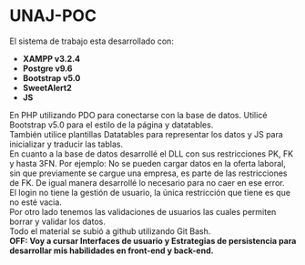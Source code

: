 # UNAJ-POC
<p>El sistema de trabajo esta desarrollado con:</p>
<ul>
    <strong>
    <li>XAMPP v3.2.4</li>
    <li>Postgre v9.6</li>
    <li>Bootstrap v5.0</li>
    <li>SweetAlert2</li>
    <li>JS</li>
</ul>
</strong>
    <p> En PHP utilizando PDO para conectarse con la base de datos. Utilicé Bootstrap v5.0 para el estilo de la página y datatables. <br> También utilice plantillas Datatables para representar los datos y JS para inicializar y traducir las tablas. <br> En
        cuanto a la base de datos desarrollé el DLL con sus restricciones PK, FK y hasta 3FN. Por ejemplo: No se pueden cargar datos en la oferta laboral, sin que previamente se cargue una empresa, es parte de las restricciones de FK. De igual manera desarrollé lo necesario para no caer en ese error.<br> El login no tiene la gestión de usuario, la única restricción que tiene es que no esté vacia.<br>Por otro lado tenemos las validaciones de usuarios las cuales permiten borrar y validar los datos. <br> 
        Todo el material se subió a github utilizando Git Bash. <br>
    <strong>OFF:<strong> Voy a cursar Interfaces de usuario y Estrategias de persistencia para desarrollar mis habilidades en front-end y back-end.
    </p>
